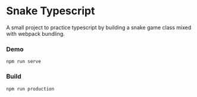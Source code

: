 # Snake Typescript

A small project to practice typescript by building a snake game class mixed with webpack bundling.

### Demo

```
npm run serve
```

### Build

```
npm run production
```
